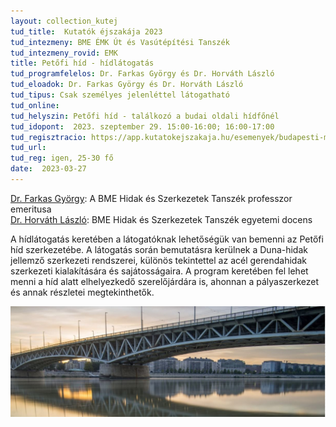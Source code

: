 ```yaml
---
layout: collection_kutej
tud_title:  Kutatók éjszakája 2023
tud_intezmeny: BME ÉMK Út és Vasútépítési Tanszék
tud_intezmeny_rovid: EMK
title: Petőfi híd - hídlátogatás
tud_programfelelos: Dr. Farkas György és Dr. Horváth László
tud_eloadok: Dr. Farkas György és Dr. Horváth László
tud_tipus: Csak személyes jelenléttel látogatható
tud_online: 
tud_helyszin: Petőfi híd - találkozó a budai oldali hídfőnél
tud_idopont:  2023. szeptember 29. 15:00-16:00; 16:00-17:00
tud_regisztracio: https://app.kutatokejszakaja.hu/esemenyek/budapesti-muszaki-es-gazdasagtudomanyi-egyetem/petofi-hid-hidlatogatas
tud_url: 
tud_reg: igen, 25-30 fő
date:  2023-03-27
---
```


[Dr. Farkas György](https://hsz.bme.hu/farkas-gyorgy): A BME Hidak és Szerkezetek Tanszék professzor emeritusa  
[Dr. Horváth László](https://hsz.bme.hu/horvath-laszlo): BME Hidak és Szerkezetek Tanszék egyetemi docens

A hídlátogatás keretében a látogatóknak lehetőségük van bemenni az Petőfi híd szerkezetébe. A látogatás során bemutatásra kerülnek a Duna-hidak jellemző szerkezeti rendszerei, különös tekintettel az acél gerendahidak szerkezeti kialakítására és sajátosságaira. A program keretében fel lehet menni a híd alatt elhelyezkedő szerelőjárdára is, ahonnan a pályaszerkezet és annak részletei megtekinthetők.

![Petőfi híd - hídlátogatás](images/petofi-hid-hidlatogatas.jpg)
